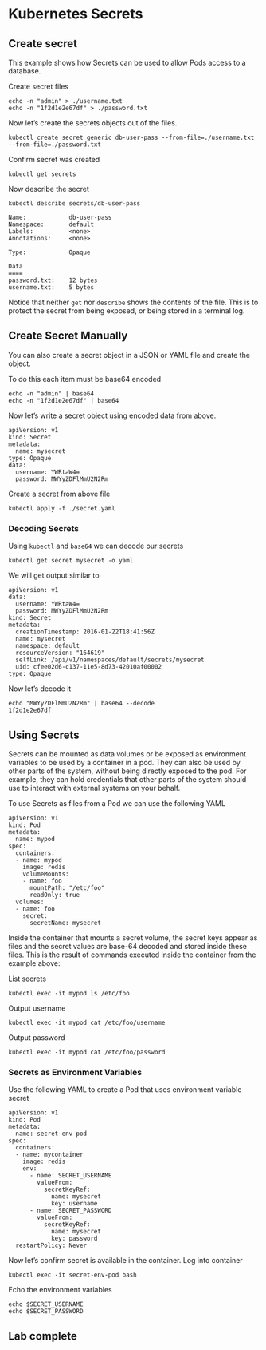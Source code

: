 # Kubernetes Secrets
## Create secret
This example shows how Secrets can be used to allow Pods access to a database. 

Create secret files 
```
echo -n "admin" > ./username.txt
echo -n "1f2d1e2e67df" > ./password.txt
```

Now let’s create the secrets objects out of the files. 
```
kubectl create secret generic db-user-pass --from-file=./username.txt --from-file=./password.txt
```

Confirm secret was created 
```
kubectl get secrets 
```

Now  describe the secret
```
kubectl describe secrets/db-user-pass 
```

```
Name:            db-user-pass
Namespace:       default
Labels:          <none>
Annotations:     <none>

Type:            Opaque

Data
====
password.txt:    12 bytes
username.txt:    5 bytes
```

Notice that neither `get` nor `describe` shows the contents of the file. This is to protect the secret from being exposed, or being stored in a terminal log. 

## Create Secret Manually 
You can also create a secret object in a JSON or YAML file and create the object. 

To do this each item must be base64 encoded
```
echo -n "admin" | base64
echo -n "1f2d1e2e67df" | base64
```

Now let’s write a secret object using encoded data from above. 
```
apiVersion: v1
kind: Secret
metadata:
  name: mysecret
type: Opaque
data:
  username: YWRtaW4=
  password: MWYyZDFlMmU2N2Rm
```

Create a secret from above file 
```
kubectl apply -f ./secret.yaml
```

### Decoding Secrets
Using `kubectl` and `base64` we can decode our secrets
```
kubectl get secret mysecret -o yaml
```
We will get output similar to 
```
apiVersion: v1
data:
  username: YWRtaW4=
  password: MWYyZDFlMmU2N2Rm
kind: Secret
metadata:
  creationTimestamp: 2016-01-22T18:41:56Z
  name: mysecret
  namespace: default
  resourceVersion: "164619"
  selfLink: /api/v1/namespaces/default/secrets/mysecret
  uid: cfee02d6-c137-11e5-8d73-42010af00002
type: Opaque
```

Now let’s decode it 
```
echo "MWYyZDFlMmU2N2Rm" | base64 --decode
1f2d1e2e67df
```


## Using Secrets
Secrets can be mounted as data volumes or be exposed as environment variables to be used by a container in a pod. They can also be used by other parts of the system, without being directly exposed to the pod. For example, they can hold credentials that other parts of the system should use to interact with external systems on your behalf.

To use Secrets as files from a Pod we can use the following YAML
```
apiVersion: v1
kind: Pod
metadata:
  name: mypod
spec:
  containers:
  - name: mypod
    image: redis
    volumeMounts:
    - name: foo
      mountPath: "/etc/foo"
      readOnly: true
  volumes:
  - name: foo
    secret:
      secretName: mysecret
```

Inside the container that mounts a secret volume, the secret keys appear as files and the secret values are base-64 decoded and stored inside these files. This is the result of commands executed inside the container from the example above: 

List secrets 
```
kubectl exec -it mypod ls /etc/foo
```

Output username 
```
kubectl exec -it mypod cat /etc/foo/username
```

Output password
```
kubectl exec -it mypod cat /etc/foo/password
```		


### Secrets as Environment Variables 
Use the following YAML to create a Pod that uses environment variable secret
```
apiVersion: v1
kind: Pod
metadata:
  name: secret-env-pod
spec:
  containers:
  - name: mycontainer
    image: redis
    env:
      - name: SECRET_USERNAME
        valueFrom:
          secretKeyRef:
            name: mysecret
            key: username
      - name: SECRET_PASSWORD
        valueFrom:
          secretKeyRef:
            name: mysecret
            key: password
  restartPolicy: Never
```

Now let’s confirm secret is available in the container. 
Log into container 
```
kubectl exec -it secret-env-pod bash 
```

Echo the environment variables 
```
echo $SECRET_USERNAME
echo $SECRET_PASSWORD
```

## Lab complete 
